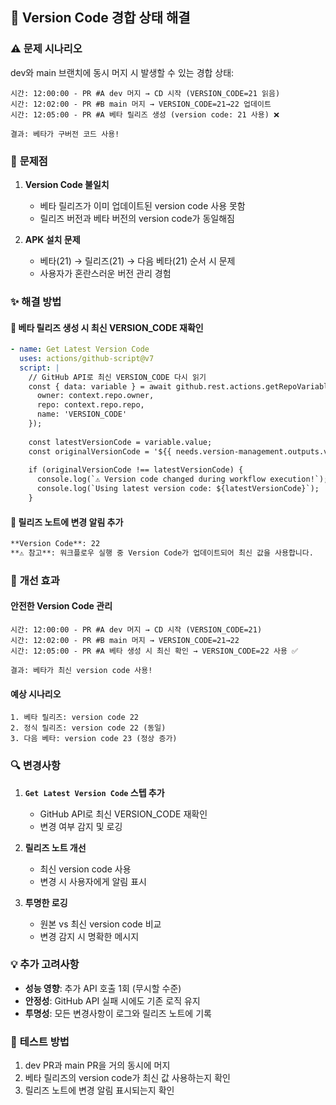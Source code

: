 ## 🔧 Version Code 경합 상태 해결

### ⚠️ **문제 시나리오**

dev와 main 브랜치에 동시 머지 시 발생할 수 있는 경합 상태:

```
시간: 12:00:00 - PR #A dev 머지 → CD 시작 (VERSION_CODE=21 읽음)
시간: 12:02:00 - PR #B main 머지 → VERSION_CODE=21→22 업데이트  
시간: 12:05:00 - PR #A 베타 릴리즈 생성 (version code: 21 사용) ❌

결과: 베타가 구버전 코드 사용!
```

### 🎯 **문제점**

1. **Version Code 불일치**
   - 베타 릴리즈가 이미 업데이트된 version code 사용 못함
   - 릴리즈 버전과 베타 버전의 version code가 동일해짐

2. **APK 설치 문제**
   - 베타(21) → 릴리즈(21) → 다음 베타(21) 순서 시 문제
   - 사용자가 혼란스러운 버전 관리 경험

### ✨ **해결 방법**

#### 🔄 **베타 릴리즈 생성 시 최신 VERSION_CODE 재확인**

```yaml
- name: Get Latest Version Code
  uses: actions/github-script@v7
  script: |
    // GitHub API로 최신 VERSION_CODE 다시 읽기
    const { data: variable } = await github.rest.actions.getRepoVariable({
      owner: context.repo.owner,
      repo: context.repo.repo,
      name: 'VERSION_CODE'
    });
    
    const latestVersionCode = variable.value;
    const originalVersionCode = '${{ needs.version-management.outputs.version_code }}';
    
    if (originalVersionCode !== latestVersionCode) {
      console.log(`⚠️ Version code changed during workflow execution!`);
      console.log(`Using latest version code: ${latestVersionCode}`);
    }
```

#### 📝 **릴리즈 노트에 변경 알림 추가**

```markdown
**Version Code**: 22
**⚠️ 참고**: 워크플로우 실행 중 Version Code가 업데이트되어 최신 값을 사용합니다.
```

### 🎯 **개선 효과**

#### **안전한 Version Code 관리**
```
시간: 12:00:00 - PR #A dev 머지 → CD 시작 (VERSION_CODE=21)
시간: 12:02:00 - PR #B main 머지 → VERSION_CODE=21→22
시간: 12:05:00 - PR #A 베타 생성 시 최신 확인 → VERSION_CODE=22 사용 ✅

결과: 베타가 최신 version code 사용!
```

#### **예상 시나리오**
```
1. 베타 릴리즈: version code 22
2. 정식 릴리즈: version code 22 (동일)  
3. 다음 베타: version code 23 (정상 증가)
```

### 🔍 **변경사항**

1. **`Get Latest Version Code` 스텝 추가**
   - GitHub API로 최신 VERSION_CODE 재확인
   - 변경 여부 감지 및 로깅

2. **릴리즈 노트 개선**
   - 최신 version code 사용
   - 변경 시 사용자에게 알림 표시

3. **투명한 로깅**
   - 원본 vs 최신 version code 비교
   - 변경 감지 시 명확한 메시지

### 💡 **추가 고려사항**

- **성능 영향**: 추가 API 호출 1회 (무시할 수준)
- **안정성**: GitHub API 실패 시에도 기존 로직 유지
- **투명성**: 모든 변경사항이 로그와 릴리즈 노트에 기록

### 🧪 **테스트 방법**

1. dev PR과 main PR을 거의 동시에 머지
2. 베타 릴리즈의 version code가 최신 값 사용하는지 확인
3. 릴리즈 노트에 변경 알림 표시되는지 확인 